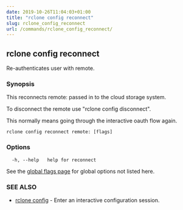 ```yaml
---
date: 2019-10-26T11:04:03+01:00
title: "rclone config reconnect"
slug: rclone_config_reconnect
url: /commands/rclone_config_reconnect/
---
```

## rclone config reconnect

Re-authenticates user with remote.

### Synopsis


This reconnects remote: passed in to the cloud storage system.

To disconnect the remote use "rclone config disconnect".

This normally means going through the interactive oauth flow again.


```
rclone config reconnect remote: [flags]
```

### Options

```
  -h, --help   help for reconnect
```

See the [global flags page](/flags/) for global options not listed here.

### SEE ALSO

* [rclone config](/commands/rclone_config/)	 - Enter an interactive configuration session.

